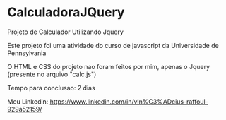 # CalculadoraJQuery
Projeto de Calculador Utilizando Jquery 

Este projeto foi uma atividade do curso de javascript da Universidade de Pennsylvania


O HTML e CSS do projeto nao foram feitos por mim, apenas o Jquery (presente no arquivo "calc.js")


Tempo para conclusao: 2 dias

Meu Linkedin: https://www.linkedin.com/in/vin%C3%ADcius-raffoul-929a52159/
